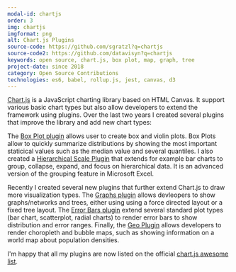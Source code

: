 ```yaml
---
modal-id: chartjs
order: 3
img: chartjs
imgformat: png
alt: Chart.js Plugins
source-code: https://github.com/sgratzl?q=chartjs
source-code2: https://github.com/datavisyn?q=chartjs
keywords: open source, chart.js, box plot, map, graph, tree
project-date: since 2018
category: Open Source Contributions
technologies: es6, babel, rollup.js, jest, canvas, d3
---
```


[Chart.js](https://www.chartjs.org/) is a JavaScript charting library based on HTML Canvas. It support various basic chart types but also allow developers to extend the framework using plugins. Over the last two years I created several plugins that improve the library and add new chart types: 

The [Box Plot plugin](https://github.com/datavisyn/chartjs-chart-box-and-violin-plot) allows user to create box and violin plots. Box Plots allow to quickly summarize distributions by showing the most important staticical values such as the median value and several quantiles. I also created a [Hierarchical Scale Plugin](https://github.com/datavisyn/chartjs-scale-hierarchical) that extends for example bar charts to group, collapse, expand, and focus on hierarchical data. It is an advanced version of the grouping feature in Microsoft Excel.

Recently I created several new plugins that further extend Chart.js to draw more visualization types. The [Graphs plugin](https://github.com/sgratzl/chartjs-chart-graph) allows devleopers to show graphs/networks and trees, either using using a force directed layout or a fixed tree layout. The [Error Bars plugin](https://github.com/sgratzl/chartjs-chart-error-bars) extend several standard plot types (bar chart, scatterplot, radial charts) to render error bars to show distribution and error ranges. Finally, the [Geo Plugin](https://github.com/sgratzl/chartjs-chart-geo) allows developers to render choropleth and bubble maps, such as showing information on a world map about population densities. 

I'm happy that all my plugins are now listed on the official [chart.js awesome list](https://github.com/chartjs/awesome).